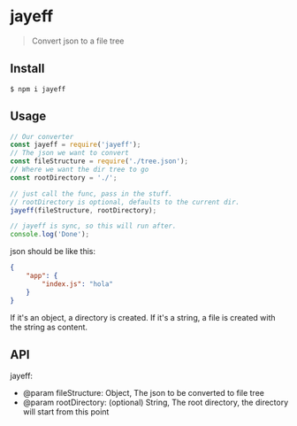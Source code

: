 # jayeff

> Convert json to a file tree



## Install

```
$ npm i jayeff
```


## Usage

```js
// Our converter
const jayeff = require('jayeff');
// The json we want to convert
const fileStructure = require('./tree.json');
// Where we want the dir tree to go
const rootDirectory = './';

// just call the func, pass in the stuff.
// rootDirectory is optional, defaults to the current dir.
jayeff(fileStructure, rootDirectory);

// jayeff is sync, so this will run after.
console.log('Done');
```



json should be like this:
```json
{
	"app": {
		"index.js": "hola"
	}
}
```

If it's an object, a directory is created. If it's a string, a file is created with the string as content.

## API

jayeff:
* @param fileStructure: Object, The json to be converted to file tree
* @param rootDirectory: (optional) String, The root directory, the directory will start from this point

